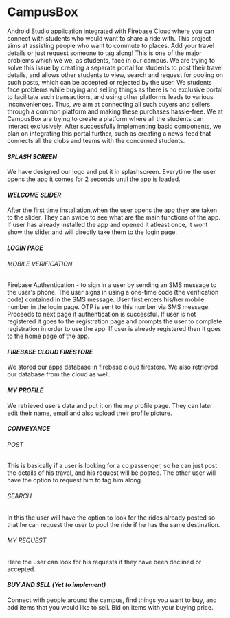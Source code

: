 # CampusBox
Android Studio application integrated with Firebase Cloud where you can connect with students who would want to share a ride with.
This project aims at assisting people who want to commute to places.
Add your travel details or just request someone to tag along!
This is one of the major problems which we we, as students, face in our campus. We are trying to solve this issue by creating a separate portal for students to post their travel details, and allows other students to view, search and request for pooling on such posts, which can be accepted or rejected by the user.
We students face problems while buying and selling things as there is no exclusive portal to facilitate such transactions, and using other platforms leads to various inconveniences. Thus, we aim at connecting all such buyers and sellers through a common platform and making these purchases hassle-free.
We at CampusBox are trying to create a platform where all the students can interact exclusively. After successfully implementing basic components, we plan on integrating this portal further, such as creating a news-feed that connects all the clubs and teams with the concerned students.

                                                                    
#### *SPLASH SCREEN*

  We have designed our logo and put it in splashscreen.
  Everytime the user opens the app it comes for 2 seconds until the app is loaded.

#### *WELCOME SLIDER*

  After the first time installation,when the user opens the app they are taken to the slider.
  They can swipe to see what are the main functions of the app.
  If user has already installed the app and opened it atleast once, it wont show the slider and will directly take them to the login page.

#### *LOGIN PAGE*

  ###### MOBILE VERIFICATION
  
   Firebase Authentication -  to sign in a user by sending an SMS message to the user's phone.
   The user signs in using a one-time code (the verification code) contained in the SMS message.
   User first enters his/her mobile number in the login page.
   OTP is sent to this number via SMS message. Proceeds to next page if authentication is successful.
   If user  is not registered it goes to the registration page and prompts the user to complete registration in order to use the app.
   If user is already registered then it goes to the home page of the app.


#### *FIREBASE CLOUD FIRESTORE*

  We stored our apps database in firebase cloud firestore.
  We also retrieved our database from the cloud as well.


#### *MY PROFILE*

  We retrieved users data and put it on the my profile page.
  They can later edit their name, email and also upload their profile picture.


#### *CONVEYANCE*

  ###### POST
    
   This is basically if a user is looking for a co passenger, so he can just post the details of his travel, and his request will be posted. The other user will       have the option to request him to tag him along.

  ###### SEARCH
    
   In this the user will have the option to look for the rides already posted so that he can request the user to pool the ride if he has the same destination.

  ###### MY REQUEST
   
   Here the user can look for his requests if they have been declined or accepted.



#### *BUY AND SELL (Yet to implement)*

  Connect with people around the campus, find things you want to buy, and add items that you would like to sell. 
  Bid on items with your buying price.


